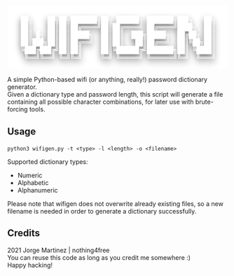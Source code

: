 ![wifigen_ascii_logo](https://raw.githubusercontent.com/nothing4free/wifigen/main/wifigen.png)

A simple Python-based wifi (or anything, really!) password dictionary generator. <br>
Given a dictionary type and password length, this script will generate a file containing all possible character combinations, for later use with brute-forcing tools.
## Usage
`python3 wifigen.py -t <type> -l <length> -o <filename>`

Supported dictionary types:
+ Numeric
+ Alphabetic
+ Alphanumeric

Please note that wifigen does not overwrite already existing files, so a new filename is needed in order to generate a dictionary successfully.

## Credits

2021 Jorge Martinez | nothing4free <br>
You can reuse this code as long as you credit me somewhere :) <br>
Happy hacking!
